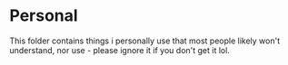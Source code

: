 # Personal
This folder contains things i personally use that most people likely won't understand, nor use - please ignore it if you don't get it lol.
